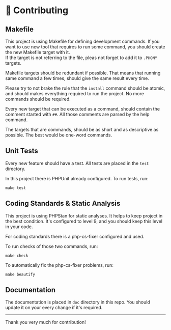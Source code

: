 # :bricks: Contributing

## Makefile

This project is using Makefile for defining development commands. If you want to use new tool that requires
to run some command, you should create the new Makefile target with it.  
If the target is not referring to the file, pleas not forget to add it to `.PHONY` targets. 

Makefile targets should be redundant if possible. That means that running same command a few times,
should give the same result every time.

Please try to not brake the rule that the `install` command should be atomic, and should makes everything required
to run the project. No more commands should be required.

Every new target that can be executed as a command, should contain the comment started with `##`.
All those comments are parsed by the help command.

The targets that are commands, should be as short and as descriptive as possible. The best would be one-word commands.

## Unit Tests

Every new feature should have a test. All tests are placed in the `test` directory.  

In this project there is PHPUnit already configured. To run tests, run:

```shell
make test
```

## Coding Standards & Static Analysis

This project is using PHPStan for static analyses. It helps to keep project in the best condition.
It's configured to level 9, and you should keep this level in your code.

For coding standards there is a php-cs-fixer configured and used.

To run checks of those two commands, run:

```shell
make check
```

To automatically fix the php-cs-fixer problems, run:

```shell
make beautify
```

## Documentation

The documentation is placed in `doc` directory in this repo. You should update it on your every change if it's required.

---

Thank you very much for contribution!

